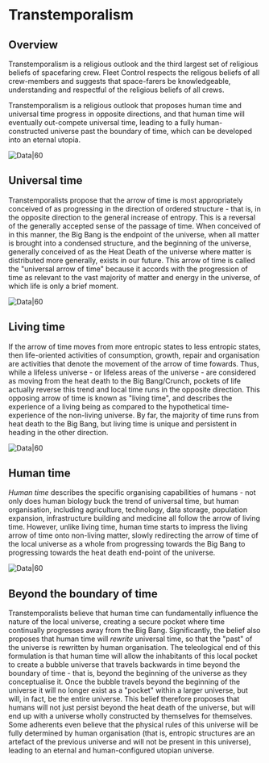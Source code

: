 # Transtemporalism

## Overview

Transtemporalism is a religious outlook and the third largest set of religious beliefs of spacefaring crew.  Fleet Control respects the religous beliefs of all crew-members and suggests that space-farers be knowledgeable, understanding and respectful of the religious beliefs of all crews.

Transtemporalism is a religious outlook that proposes human time and universal time progress in opposite directions, and that human time will eventually out-compete universal time, leading to a fully human-constructed universe past the boundary of time, which can be developed into an eternal utopia.

![Data|60](header_space_2)

## Universal time

Transtemporalists propose that the arrow of time is most appropriately conceived of as progressing in the direction of ordered structure - that is, in the opposite direction to the general increase of entropy.  This is a reversal of the generally accepted sense of the passage of time.  When conceived of in this manner, the Big Bang is the endpoint of the universe, when all matter is brought into a condensed structure, and the beginning of the universe, generally conceived of as the Heat Death of the universe where matter is distributed more generally, exists in our future.  This arrow of time is called the "universal arrow of time" because it accords with the progression of time as relevant to the vast majority of matter and energy in the universe, of which life is only a brief moment.

![Data|60](header_space_4)

## Living time

If the arrow of time moves from more entropic states to less entropic states, then life-oriented activities of consumption, growth, repair and organisation are activities that denote the movement of the arrow of time fowards.  Thus, while a lifeless universe - or lifeless areas of the universe - are considered as moving from the heat death to the Big Bang/Crunch, pockets of life actually reverse this trend and local time runs in the opposite direction.  This opposing arrow of time is known as "living time", and describes the experience of a living being as compared to the hypothetical time-experience of the non-living universe.  By far, the majority of time runs from heat death to the Big Bang, but living time is unique and persistent in heading in the other direction.

![Data|60](header_space_1)

## Human time

_Human time_ describes the specific organising capabilities of humans - not only does human biology buck the trend of universal time, but human organisation, including agriculture, technology, data storage, population expansion, infrastructure building and medicine all follow the arrow of living time.  However, unlike living time, human time starts to impress the living arrow of time onto non-living matter, slowly redirecting the arrow of time of the local universe as a whole from progressing towards the Big Bang to progressing towards the heat death end-point of the universe.

![Data|60](header_space_5)

## Beyond the boundary of time

Transtemporalists believe that human time can fundamentally influence the nature of the local universe, creating a secure pocket where time continually progresses away from the Big Bang.  Significantly, the belief also proposes that human time will _rewrite_ universal time, so that the "past" of the universe is rewritten by human organisation.  The teleological end of this formulation is that human time will allow the inhabitants of this local pocket to create a bubble universe that travels backwards in time beyond the boundary of time - that is, beyond the beginning of the universe as they conceptualise it.  Once the bubble travels beyond the beginning of the universe it will no longer exist as a "pocket" within a larger universe, but will, in fact, be the entire universe.  This belief therefore proposes that humans will not just persist beyond the heat death of the universe, but will end up with a universe wholly constructed by themselves for themselves.  Some adherents even believe that the physical rules of this universe will be fully determined by human organisation (that is, entropic structures are an artefact of the previous universe and will not be present in this universe), leading to an eternal and human-configured utopian universe.